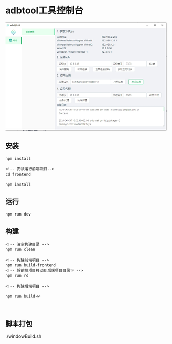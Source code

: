 # adbtool工具控制台

[![star](./public/images/pic0.png)](https://gitee.com/dromara/electron-egg/stargazers)

## 安装
```
npm install

<!-- 安装运行前端项目-->
cd frontend

npm install
```
## 运行
```
npm run dev

```

## 构建
```
<!-- 清空构建目录 -->
npm run clean

<!-- 构建前端项目 -->
npm run build-frontend
<!-- 将前端项目移动到后端项目目录下 -->
npm run rd

<!-- 构建后端项目 -->

npm run build-w 



```
## 脚本打包

./windowBuild.sh
